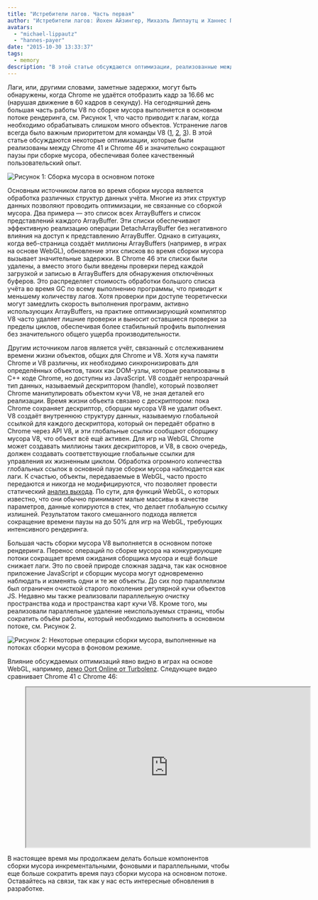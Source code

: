 ```yaml
---
title: "Истребители лагов. Часть первая"
author: "Истребители лагов: Йохен Айзингер, Михаэль Липпаутц и Ханнес Пэйер"
avatars: 
  - "michael-lippautz"
  - "hannes-payer"
date: "2015-10-30 13:33:37"
tags: 
  - memory
description: "В этой статье обсуждаются оптимизации, реализованные между Chrome 41 и Chrome 46, которые значительно сокращают паузы при сборке мусора, обеспечивая более качественный пользовательский опыт."
---
```

Лаги, или, другими словами, заметные задержки, могут быть обнаружены, когда Chrome не удаётся отобразить кадр за 16.66 мс (нарушая движение в 60 кадров в секунду). На сегодняшний день большая часть работы V8 по сборке мусора выполняется в основном потоке рендеринга, см. Рисунок 1, что часто приводит к лагам, когда необходимо обрабатывать слишком много объектов. Устранение лагов всегда было важным приоритетом для команды V8 ([1](https://blog.chromium.org/2011/11/game-changer-for-interactive.html), [2](https://www.youtube.com/watch?v=3vPOlGRH6zk), [3](/blog/free-garbage-collection)). В этой статье обсуждаются некоторые оптимизации, которые были реализованы между Chrome 41 и Chrome 46 и значительно сокращают паузы при сборке мусора, обеспечивая более качественный пользовательский опыт.

<!--truncate-->
![Рисунок 1: Сборка мусора в основном потоке](/_img/jank-busters/gc-main-thread.png)

Основным источником лагов во время сборки мусора является обработка различных структур данных учёта. Многие из этих структур данных позволяют проводить оптимизации, не связанные со сборкой мусора. Два примера — это список всех ArrayBuffers и список представлений каждого ArrayBuffer. Эти списки обеспечивают эффективную реализацию операции DetachArrayBuffer без негативного влияния на доступ к представлению ArrayBuffer. Однако в ситуациях, когда веб-страница создаёт миллионы ArrayBuffers (например, в играх на основе WebGL), обновление этих списков во время сборки мусора вызывает значительные задержки. В Chrome 46 эти списки были удалены, а вместо этого были введены проверки перед каждой загрузкой и записью в ArrayBuffers для обнаружения отключённых буферов. Это распределяет стоимость обработки большого списка учёта во время GC по всему выполнению программы, что приводит к меньшему количеству лагов. Хотя проверки при доступе теоретически могут замедлить скорость выполнения программ, активно использующих ArrayBuffers, на практике оптимизирующий компилятор V8 часто удаляет лишние проверки и выносит оставшиеся проверки за пределы циклов, обеспечивая более стабильный профиль выполнения без значительного общего ущерба производительности.

Другим источником лагов является учёт, связанный с отслеживанием времени жизни объектов, общих для Chrome и V8. Хотя куча памяти Chrome и V8 различны, их необходимо синхронизировать для определённых объектов, таких как DOM-узлы, которые реализованы в C++ коде Chrome, но доступны из JavaScript. V8 создаёт непрозрачный тип данных, называемый дескриптором (handle), который позволяет Chrome манипулировать объектом кучи V8, не зная деталей его реализации. Время жизни объекта связано с дескриптором: пока Chrome сохраняет дескриптор, сборщик мусора V8 не удалит объект. V8 создаёт внутреннюю структуру данных, называемую глобальной ссылкой для каждого дескриптора, который он передаёт обратно в Chrome через API V8, и эти глобальные ссылки сообщают сборщику мусора V8, что объект всё ещё активен. Для игр на WebGL Chrome может создавать миллионы таких дескрипторов, и V8, в свою очередь, должен создавать соответствующие глобальные ссылки для управления их жизненным циклом. Обработка огромного количества глобальных ссылок в основной паузе сборки мусора наблюдается как лаги. К счастью, объекты, передаваемые в WebGL, часто просто передаются и никогда не модифицируются, что позволяет провести статический [анализ выхода](https://en.wikipedia.org/wiki/Escape_analysis). По сути, для функций WebGL, о которых известно, что они обычно принимают малые массивы в качестве параметров, данные копируются в стек, что делает глобальную ссылку излишней. Результатом такого смешанного подхода является сокращение времени паузы на до 50% для игр на WebGL, требующих интенсивного рендеринга.

Большая часть сборки мусора V8 выполняется в основном потоке рендеринга. Перенос операций по сборке мусора на конкурирующие потоки сокращает время ожидания сборщика мусора и ещё больше снижает лаги. Это по своей природе сложная задача, так как основное приложение JavaScript и сборщик мусора могут одновременно наблюдать и изменять одни и те же объекты. До сих пор параллелизм был ограничен очисткой старого поколения регулярной кучи объектов JS. Недавно мы также реализовали параллельную очистку пространства кода и пространства карт кучи V8. Кроме того, мы реализовали параллельное удаление неиспользуемых страниц, чтобы сократить объём работы, который необходимо выполнить в основном потоке, см. Рисунок 2.

![Рисунок 2: Некоторые операции сборки мусора, выполненные на потоках сборки мусора в фоновом режиме.](/_img/jank-busters/gc-concurrent-threads.png)

Влияние обсуждаемых оптимизаций явно видно в играх на основе WebGL, например, [демо Oort Online от Turbolenz](http://oortonline.gl/). Следующее видео сравнивает Chrome 41 с Chrome 46:

<figure>
  <div class="video video-16:9">
    <iframe src="https://www.youtube.com/embed/PgrCJpbTs9I" width="640" height="360" loading="lazy"></iframe>
  </div>
</figure>

В настоящее время мы продолжаем делать больше компонентов сборки мусора инкрементальными, фоновыми и параллельными, чтобы еще больше сократить время пауз сборки мусора на основном потоке. Оставайтесь на связи, так как у нас есть интересные обновления в разработке.

